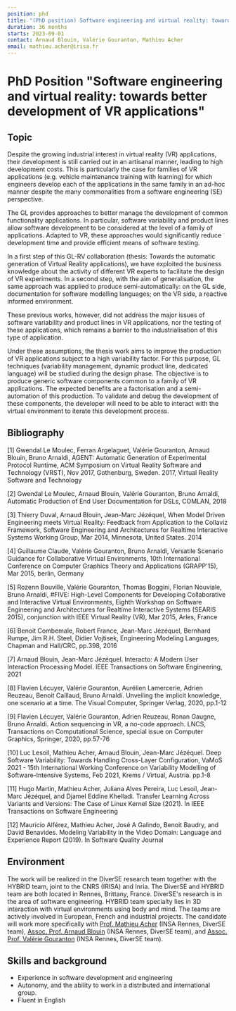 ```yaml
---
position: phd
title: "(PhD position) Software engineering and virtual reality: towards better development of VR applications"
duration: 36 months
starts: 2023-09-01
contact: Arnaud Blouin, Valérie Gouranton, Mathieu Acher
email: mathieu.acher@irisa.fr
---
```


# PhD Position "Software engineering and virtual reality: towards better development of VR applications"

## Topic

Despite the growing industrial interest in virtual reality (VR) applications, their development is still carried out in an artisanal manner, leading to high development costs. This is particularly the case for families of VR applications (e.g. vehicle maintenance training with learning) for which engineers develop each of the applications in the same family in an ad-hoc manner despite the many commonalities from a software engineering (SE) perspective.

The GL provides approaches to better manage the development of common functionality applications. In particular, software variability and product lines allow software development to be considered at the level of a family of applications. Adapted to VR, these approaches would significantly reduce development time and provide efficient means of software testing.

In a first step of this GL-RV collaboration (thesis: Towards the automatic generation of Virtual Reality applications), we have exploited the business knowledge about the activity of different VR experts to facilitate the design of VR experiments. In a second step, with the aim of generalisation, the same approach was applied to produce semi-automatically: on the GL side, documentation for software modelling languages; on the VR side, a reactive informed environment.

These previous works, however, did not address the major issues of software variability and product lines in VR applications, nor the testing of these applications, which remains a barrier to the industrialisation of this type of application.

Under these assumptions, the thesis work aims to improve the production of VR applications subject to a high variability factor. For this purpose, GL techniques (variability management, dynamic product line, dedicated language) will be studied during the design phase. The objective is to produce generic software components common to a family of VR applications. The expected benefits are a factorisation and a semi-automation of this production. To validate and debug the development of these components, the developer will need to be able to interact with the virtual environment to iterate this development process.


## Bibliography

[1] Gwendal Le Moulec, Ferran Argelaguet, Valérie Gouranton, Arnaud Blouin, Bruno Arnaldi, AGENT: Automatic Generation of Experimental Protocol Runtime, ACM Symposium on Virtual Reality Software and Technology (VRST), Nov 2017, Gothenburg, Sweden. 2017, Virtual Reality Software and Technology

[2] Gwendal Le Moulec, Arnaud Blouin, Valérie Gouranton, Bruno Arnaldi, Automatic Production of End User Documentation for DSLs, COMLAN, 2018

[3] Thierry Duval, Arnaud Blouin, Jean-Marc Jézéquel, When Model Driven Engineering meets Virtual Reality: Feedback from Application to the Collaviz Framework, Software Engineering and Architectures for Realtime Interactive Systems Working Group, Mar 2014, Minnesota, United States. 2014

[4] Guillaume Claude, Valérie Gouranton, Bruno Arnaldi, Versatile Scenario Guidance for Collaborative Virtual Environments, 10th International Conference on Computer Graphics Theory and Applications (GRAPP'15), Mar 2015, berlin, Germany

[5] Rozenn Bouville, Valérie Gouranton, Thomas Boggini, Florian Nouviale, Bruno Arnaldi, #FIVE: High-Level Components for Developing Collaborative and Interactive Virtual Environments, Eighth Workshop on Software Engineering and Architectures for Realtime Interactive Systems (SEARIS 2015), conjunction with IEEE Virtual Reality (VR), Mar 2015, Arles, France

[6] Benoit Combemale, Robert France, Jean-Marc Jézéquel, Bernhard Rumpe, Jim R.H. Steel, Didier Vojtisek, Engineering Modeling Languages, Chapman and Hall/CRC, pp.398, 2016

[7] Arnaud Blouin, Jean-Marc Jézéquel. Interacto: A Modern User Interaction Processing Model. IEEE Transactions on Software Engineering, 2021

[8] Flavien Lécuyer, Valérie Gouranton, Aurélien Lamercerie, Adrien Reuzeau, Benoit Caillaud, Bruno Arnaldi. Unveiling the implicit knowledge, one scenario at a time. The Visual Computer, Springer Verlag, 2020, pp.1-12

[9] Flavien Lécuyer, Valérie Gouranton, Adrien Reuzeau, Ronan Gaugne, Bruno Arnaldi. Action sequencing in VR, a no-code approach. LNCS, Transactions on Computational Science, special issue on Computer Graphics, Springer, 2020, pp.57-76

[10] Luc Lesoil, Mathieu Acher, Arnaud Blouin, Jean-Marc Jézéquel. Deep Software Variability: Towards Handling Cross-Layer Configuration, VaMoS 2021 - 15th International Working Conference on Variability Modelling of Software-Intensive Systems, Feb 2021, Krems / Virtual, Austria. pp.1-8

[11] Hugo Martin, Mathieu Acher, Juliana Alves Pereira, Luc Lesoil, Jean-Marc Jézéquel, and Djamel Eddine Khelladi. Transfer Learning Across Variants and Versions: The Case of Linux Kernel Size (2021). In IEEE Transactions on Software Engineering

[12] Mauricio Alférez, Mathieu Acher, José A Galindo, Benoit Baudry, and David Benavides. Modeling Variability in the Video Domain: Language and Experience Report (2019). In Software Quality Journal

## Environment

The work will be realized in the DiverSE research team together with the HYBRID team, joint to the CNRS (IRISA) and Inria.
The DiverSE and HYBRID team are both located in Rennes, Brittany, France. DiverSE's research is in the area of software engineering.
HYBRID team specialty lies in 3D interaction with virtual environments using body and mind.
The teams are actively involved in European, French and industrial projects.
The candidate will work more specifically with [Prof. Mathieu Acher](https://www.mathieuacher.com) (INSA Rennes, DiverSE team), [Assoc. Prof. Arnaud Blouin](https://people.irisa.fr/Arnaud.Blouin/) (INSA Rennes, DiverSE team), and [Assoc. Prof. Valérie Gouranton](https://scholar.google.fr/citations?user=4ByLsOcAAAAJ&hl=fr) (INSA Rennes, DiverSE team).

## Skills and background

- Experience in software development and engineering
- Autonomy, and the ability to work in a distributed and international group.
- Fluent in English
